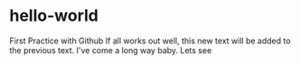 # hello-world
First Practice with Github
If all works out well, this new text will be added to the previous text.
I've come a long way baby.
Lets see

